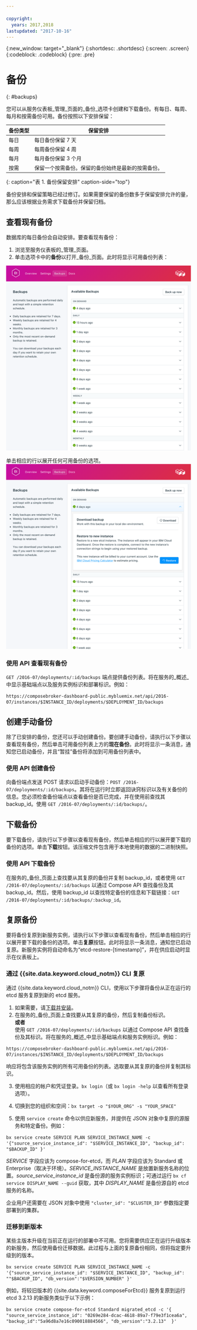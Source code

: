 ```yaml
---

copyright:
  years: 2017,2018
lastupdated: "2017-10-16"
---
```


{:new_window: target="_blank"}
{:shortdesc: .shortdesc}
{:screen: .screen}
{:codeblock: .codeblock}
{:pre: .pre}

# 备份
{: #backups}

您可以从服务仪表板_管理_页面的_备份_选项卡创建和下载备份。有每日、每周、每月和按需备份可用。备份按照以下安排保留：

备份类型|保留安排
----------|-----------
每日|每日备份保留 7 天
每周|每周备份保留 4 周
每月|每月备份保留 3 个月
按需|保留一个按需备份。保留的备份始终是最新的按需备份。
{: caption="表 1. 备份保留安排" caption-side="top"}

备份安排和保留策略已经过修订。如果需要保留的备份数多于保留安排允许的量，那么应该根据业务需求下载备份并保留归档。

## 查看现有备份

数据库的每日备份会自动安排。要查看现有备份：

1. 浏览至服务仪表板的_管理_页面。
2. 单击选项卡中的**备份**以打开_备份_页面。此时将显示可用备份列表：

  ![可用备份](./images/etcd-backups-show.png "可用备份列表")

单击相应的行以展开任何可用备份的选项。
  ![备份选项](./images/etcd-backups-options.png "备份选项。") 

### 使用 API 查看现有备份

`GET /2016-07/deployments/:id/backups` 端点提供备份列表。将在服务的_概述_中显示基础端点以及服务实例标识和部署标识。例如： 
``` 
https://composebroker-dashboard-public.mybluemix.net/api/2016-07/instances/$INSTANCE_ID/deployments/$DEPLOYMENT_ID/backups
```  

## 创建手动备份

除了已安排的备份，您还可以手动创建备份。要创建手动备份，请执行以下步骤以查看现有备份，然后单击可用备份列表上方的**现在备份**。此时将显示一条消息，通知您已启动备份，并且“暂挂”备份将添加到可用备份列表中。

### 使用 API 创建备份

向备份端点发送 POST 请求以启动手动备份：`POST /2016-07/deployments/:id/backups`。其将在运行时立即返回诀窍标识以及有关备份的信息。您必须检查备份端点以查看备份是否已完成，并在使用前查找其 backup_id。使用 `GET /2016-07/deployments/:id/backups/`。

## 下载备份

要下载备份，请执行以下步骤以查看现有备份，然后单击相应的行以展开要下载的备份的选项。单击**下载**按钮。该压缩文件包含用于本地使用的数据的二进制快照。

### 使用 API 下载备份

在服务的_备份_页面上查找要从其复原的备份并复制 backup_id，或者使用 `GET /2016-07/deployments/:id/backups` 以通过 Compose API 查找备份及其 backup_id。然后，使用 backup_id 以查找特定备份的信息和下载链接：`GET /2016-07/deployments/:id/backups/:backup_id`。

## 复原备份

要将备份复原到新服务实例，请执行以下步骤以查看现有备份，然后单击相应的行以展开要下载的备份的选项。单击**复原**按钮。此时将显示一条消息，通知您已启动复原。新服务实例将自动命名为“etcd-restore-[timestamp]”，并在供应启动时显示在仪表板上。

### 通过 {{site.data.keyword.cloud_notm}} CLI 复原

通过 {{site.data.keyword.cloud_notm}} CLI，使用以下步骤将备份从正在运行的 etcd 服务复原到新的 etcd 服务。 
1. 如果需要，请[下载并安装](https://console.bluemix.net/docs/cli/index.html#overview)。 
2. 在服务的_备份_页面上查找要从其复原的备份，然后复制备份标识。  
  **或者**  
使用 `GET /2016-07/deployments/:id/backups` 以通过 Compose API 查找备份及其标识。将在服务的_概述_中显示基础端点和服务实例标识。例如： 
  ``` 
  https://composebroker-dashboard-public.mybluemix.net/api/2016-07/instances/$INSTANCE_ID/deployments/$DEPLOYMENT_ID/backups
  ```  
响应将包含该服务实例的所有可用备份的列表。选取要从其复原的备份并复制其标识。

3. 使用相应的帐户和凭证登录。`bx login`（或 `bx login -help` 以查看所有登录选项）。

4. 切换到您的组织和空间：`bx target -o "$YOUR_ORG" -s "YOUR_SPACE"`

5. 使用 `service create` 命令以供应新服务，并提供在 JSON 对象中复原的源服务和特定备份。例如：
``` 
bx service create SERVICE PLAN SERVICE_INSTANCE_NAME -c '{"source_service_instance_id": "$SERVICE_INSTANCE_ID", "backup_id": "$BACKUP_ID" }'
```
_SERVICE_ 字段应该为 compose-for-etcd，而 _PLAN_ 字段应该为 Standard 或 Enterprise（取决于环境）。_SERVICE\_INSTANCE\_NAME_ 是放置新服务名称的位置。_source\_service\_instance\_id_ 是备份源的服务实例标识；可通过运行 `bx cf service DISPLAY_NAME --guid` 获取，其中 _DISPLAY\_NAME_ 是备份源自的 etcd 服务的名称。 
  
  企业用户还需要在 JSON 对象中使用 `"cluster_id": "$CLUSTER_ID"` 参数指定要部署到的集群。
  
### 迁移到新版本

某些主版本升级在当前正在运行的部署中不可用。您将需要供应正在运行升级版本的新服务，然后使用备份迁移数据。此过程与上面的复原备份相同，但将指定要升级到的版本。

``` 
bx service create SERVICE PLAN SERVICE_INSTANCE_NAME -c '{"source_service_instance_id": "$SERVICE_INSTANCE_ID", "backup_id": ""$BACKUP_ID", "db_version":"$VERSION_NUMBER" }'
```

例如，将较旧版本的 {{site.data.keyword.composeForEtcd}} 服务复原到运行 etcd 3.2.13 的新服务类似于以下示例：
```
bx service create compose-for-etcd Standard migrated_etcd -c '{ "source_service_instance_id": "0269e284-dcac-4618-89a7-f79e3f1cea6a", "backup_id":"5a96d8a7e16c090018884566", "db_version":"3.2.13"  }'
